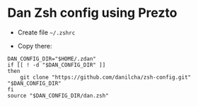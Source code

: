 # Dan Zsh config using Prezto 

- Create file `~/.zshrc`

- Copy there:
```
DAN_CONFIG_DIR="$HOME/.zdan"
if [[ ! -d "$DAN_CONFIG_DIR" ]]
then
    git clone "https://github.com/danilcha/zsh-config.git" "$DAN_CONFIG_DIR"
fi
source "$DAN_CONFIG_DIR/dan.zsh"
```
